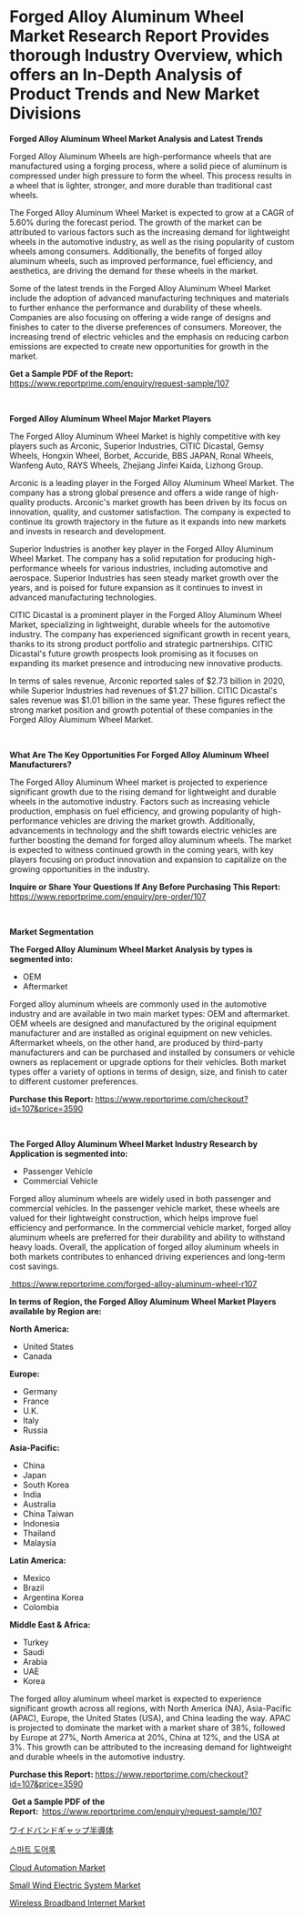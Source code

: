 <p><h1>Forged Alloy Aluminum Wheel Market Research Report Provides thorough Industry Overview, which offers an In-Depth Analysis of Product Trends and New Market Divisions</h1></p><p><strong>Forged Alloy Aluminum Wheel Market Analysis and Latest Trends</strong></p>
<p><p>Forged Alloy Aluminum Wheels are high-performance wheels that are manufactured using a forging process, where a solid piece of aluminum is compressed under high pressure to form the wheel. This process results in a wheel that is lighter, stronger, and more durable than traditional cast wheels.</p><p>The Forged Alloy Aluminum Wheel Market is expected to grow at a CAGR of 5.60% during the forecast period. The growth of the market can be attributed to various factors such as the increasing demand for lightweight wheels in the automotive industry, as well as the rising popularity of custom wheels among consumers. Additionally, the benefits of forged alloy aluminum wheels, such as improved performance, fuel efficiency, and aesthetics, are driving the demand for these wheels in the market.</p><p>Some of the latest trends in the Forged Alloy Aluminum Wheel Market include the adoption of advanced manufacturing techniques and materials to further enhance the performance and durability of these wheels. Companies are also focusing on offering a wide range of designs and finishes to cater to the diverse preferences of consumers. Moreover, the increasing trend of electric vehicles and the emphasis on reducing carbon emissions are expected to create new opportunities for growth in the market.</p></p>
<p><strong>Get a Sample PDF of the Report:&nbsp;</strong> <a href="https://www.reportprime.com/enquiry/request-sample/107">https://www.reportprime.com/enquiry/request-sample/107</a></p>
<p>&nbsp;</p>
<p><strong>Forged Alloy Aluminum Wheel Major Market Players</strong></p>
<p><p>The Forged Alloy Aluminum Wheel Market is highly competitive with key players such as Arconic, Superior Industries, CITIC Dicastal, Gemsy Wheels, Hongxin Wheel, Borbet, Accuride, BBS JAPAN, Ronal Wheels, Wanfeng Auto, RAYS Wheels, Zhejiang Jinfei Kaida, Lizhong Group.</p><p>Arconic is a leading player in the Forged Alloy Aluminum Wheel Market. The company has a strong global presence and offers a wide range of high-quality products. Arconic's market growth has been driven by its focus on innovation, quality, and customer satisfaction. The company is expected to continue its growth trajectory in the future as it expands into new markets and invests in research and development.</p><p>Superior Industries is another key player in the Forged Alloy Aluminum Wheel Market. The company has a solid reputation for producing high-performance wheels for various industries, including automotive and aerospace. Superior Industries has seen steady market growth over the years, and is poised for future expansion as it continues to invest in advanced manufacturing technologies.</p><p>CITIC Dicastal is a prominent player in the Forged Alloy Aluminum Wheel Market, specializing in lightweight, durable wheels for the automotive industry. The company has experienced significant growth in recent years, thanks to its strong product portfolio and strategic partnerships. CITIC Dicastal's future growth prospects look promising as it focuses on expanding its market presence and introducing new innovative products.</p><p>In terms of sales revenue, Arconic reported sales of $2.73 billion in 2020, while Superior Industries had revenues of $1.27 billion. CITIC Dicastal's sales revenue was $1.01 billion in the same year. These figures reflect the strong market position and growth potential of these companies in the Forged Alloy Aluminum Wheel Market.</p></p>
<p>&nbsp;</p>
<p><strong>What Are The Key Opportunities For Forged Alloy Aluminum Wheel Manufacturers?</strong></p>
<p><p>The Forged Alloy Aluminum Wheel market is projected to experience significant growth due to the rising demand for lightweight and durable wheels in the automotive industry. Factors such as increasing vehicle production, emphasis on fuel efficiency, and growing popularity of high-performance vehicles are driving the market growth. Additionally, advancements in technology and the shift towards electric vehicles are further boosting the demand for forged alloy aluminum wheels. The market is expected to witness continued growth in the coming years, with key players focusing on product innovation and expansion to capitalize on the growing opportunities in the industry.</p></p>
<p><strong>Inquire or Share Your Questions If Any Before Purchasing This Report:</strong> <a href="https://www.reportprime.com/enquiry/pre-order/107">https://www.reportprime.com/enquiry/pre-order/107</a></p>
<p>&nbsp;</p>
<p><strong>Market Segmentation</strong></p>
<p><strong>The Forged Alloy Aluminum Wheel Market Analysis by types is segmented into:</strong></p>
<p><ul><li>OEM</li><li>Aftermarket</li></ul></p>
<p><p>Forged alloy aluminum wheels are commonly used in the automotive industry and are available in two main market types: OEM and aftermarket. OEM wheels are designed and manufactured by the original equipment manufacturer and are installed as original equipment on new vehicles. Aftermarket wheels, on the other hand, are produced by third-party manufacturers and can be purchased and installed by consumers or vehicle owners as replacement or upgrade options for their vehicles. Both market types offer a variety of options in terms of design, size, and finish to cater to different customer preferences.</p></p>
<p><strong>Purchase this Report:&nbsp;</strong><a href="https://www.reportprime.com/checkout?id=107&price=3590">https://www.reportprime.com/checkout?id=107&price=3590</a></p>
<p>&nbsp;</p>
<p><strong>The Forged Alloy Aluminum Wheel Market Industry Research by Application is segmented into:</strong></p>
<p><ul><li>Passenger Vehicle</li><li>Commercial Vehicle</li></ul></p>
<p><p>Forged alloy aluminum wheels are widely used in both passenger and commercial vehicles. In the passenger vehicle market, these wheels are valued for their lightweight construction, which helps improve fuel efficiency and performance. In the commercial vehicle market, forged alloy aluminum wheels are preferred for their durability and ability to withstand heavy loads. Overall, the application of forged alloy aluminum wheels in both markets contributes to enhanced driving experiences and long-term cost savings.</p></p>
<p><a href="https://www.reportprime.com/forged-alloy-aluminum-wheel-r107">&nbsp;https://www.reportprime.com/forged-alloy-aluminum-wheel-r107</a></p>
<p><strong>In terms of Region, the Forged Alloy Aluminum Wheel Market Players available by Region are:</strong></p>
<p>
    <p> <strong> North America: </strong>
        <ul>
            <li>United States</li>
            <li>Canada</li>
        </ul>
        </p> 
    <p> <strong> Europe: </strong>
        <ul>
            <li>Germany</li>
            <li>France</li>
            <li>U.K.</li>
            <li>Italy</li>
            <li>Russia</li>
        </ul>
        </p> 
    <p> <strong> Asia-Pacific: </strong>
        <ul>
            <li>China</li>
            <li>Japan</li>
            <li>South Korea</li>
            <li>India</li>
            <li>Australia</li>
            <li>China Taiwan</li>
            <li>Indonesia</li>
            <li>Thailand</li>
            <li>Malaysia</li>
        </ul>
        </p> 
    <p> <strong> Latin America: </strong>
        <ul>
            <li>Mexico</li>
            <li>Brazil</li>
            <li>Argentina Korea</li>
            <li>Colombia</li>
        </ul>
        </p> 
    <p> <strong> Middle East & Africa: </strong>
        <ul>
            <li>Turkey</li>
            <li>Saudi</li>
            <li>Arabia</li>
            <li>UAE</li>
            <li>Korea</li>
        </ul>
    </p>
    </p>
<p><p>The forged alloy aluminum wheel market is expected to experience significant growth across all regions, with North America (NA), Asia-Pacific (APAC), Europe, the United States (USA), and China leading the way. APAC is projected to dominate the market with a market share of 38%, followed by Europe at 27%, North America at 20%, China at 12%, and the USA at 3%. This growth can be attributed to the increasing demand for lightweight and durable wheels in the automotive industry.</p></p>
<p><strong>Purchase this Report: </strong><a href="https://www.reportprime.com/checkout?id=107&price=3590">https://www.reportprime.com/checkout?id=107&price=3590</a></p>
<p>&nbsp;<strong>Get a Sample PDF of the Report:&nbsp;&nbsp;</strong><a href="https://www.reportprime.com/enquiry/request-sample/107">https://www.reportprime.com/enquiry/request-sample/107</a></p>
<p><strong></strong></p>
<p><p><a href="https://github.com/DanykaKilback/Market-Research-Report-List-1/blob/main/71941412605.md">ワイドバンドギャップ半導体</a></p><p><a href="https://medium.com/@edenger9807/%EC%8A%A4%EB%A7%88%ED%8A%B8-%EB%8F%84%EC%96%B4-%EB%9D%BD-%EC%8B%9C%EC%9E%A5-%EA%B7%9C%EB%AA%A8-%EC%84%B1%EC%9E%A5-%EB%B0%8F-%EC%8B%9C%EC%9E%A5-%EC%84%B8%EB%B6%84%ED%99%94-%EB%B0%8F-%EC%A7%80%EC%97%AD%EB%B3%84-%ED%86%B5%EC%B0%B0%EA%B3%BC-2031%EB%85%84%EA%B9%8C%EC%A7%80-%EC%98%88%EC%B8%A1%EC%97%90-%EB%8C%80%ED%95%9C-%EC%82%B0%EC%97%85-%EB%B6%84%EC%84%9D-086fcb8269d8">스마트 도어록</a></p><p><a href="https://www.linkedin.com/pulse/cloud-automation-market-global-regional-analysis-focus-sa6se">Cloud Automation Market</a></p><p><a href="https://issuu.com/reportprime-2/docs/small-wind-electric-system-market-size-2030.pptx">Small Wind Electric System Market</a></p><p><a href="https://issuu.com/reportprime-2/docs/wireless-broadband-internet-market-size-2030.pptx">Wireless Broadband Internet Market</a></p></p>